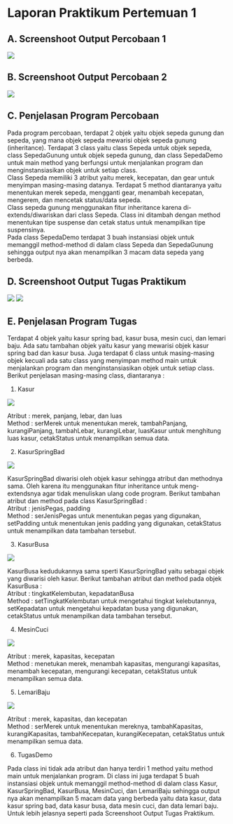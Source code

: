 # Laporan Praktikum Pertemuan 1

## A. Screenshoot Output Percobaan 1 

<img src="1.jpg">

## B. Screenshoot Output Percobaan 2

<img src="2.jpg">

## C. Penjelasan Program Percobaan 
Pada program percobaan, terdapat 2 objek yaitu objek sepeda gunung dan sepeda, yang mana objek sepeda mewarisi objek sepeda gunung (inheritance). Terdapat 3 class yaitu class Sepeda untuk objek sepeda, class SepedaGunung untuk objek sepeda gunung, dan class SepedaDemo untuk main method yang berfungsi untuk menjalankan program dan menginstansiasikan objek untuk setiap class.
<br>
Class Sepeda memiliki 3 atribut yaitu merek, kecepatan, dan gear untuk menyimpan masing-masing datanya. Terdapat 5 method diantaranya yaitu menentukan merek sepeda, mengganti gear, menambah kecepatan, mengerem, dan mencetak status/data sepeda.
<br>
Class sepeda gunung menggunakan fitur inheritance karena di-extends/diwariskan dari class Sepeda. Class ini ditambah dengan method menentukan tipe suspense dan cetak status untuk menampilkan tipe suspensinya.
<br>
Pada class SepedaDemo terdapat 3 buah instansiasi objek untuk memanggil method-method di dalam class Sepeda dan SepedaGunung sehingga output nya akan menampilkan 3 macam data sepeda yang berbeda.

## D. Screenshoot Output Tugas Praktikum 

<img src="3.jpg">
<img src="4.jpg">

## E. Penjelasan Program Tugas 
Terdapat 4 objek yaitu kasur spring bad, kasur busa, mesin cuci, dan lemari baju. Ada satu tambahan objek yaitu kasur yang mewarisi objek kasur spring bad dan kasur busa. Juga terdapat 6 class untuk masing-masing objek kecuali ada satu class yang menyimpan method main untuk menjalankan program dan menginstansiasikan objek untuk setiap class. Berikut penjelasan masing-masing class, diantaranya :

1. Kasur

<img src="Kasur.jpg">

Atribut : merek, panjang, lebar, dan luas
<br>
Method : serMerek untuk menentukan merek, tambahPanjang, kurangiPanjang, tambahLebar, kurangiLebar, luasKasur untuk menghitung luas kasur, cetakStatus untuk menampilkan semua data.

2. KasurSpringBad

<img src="Kasur spring bad.jpg">

KasurSpringBad diwarisi oleh objek kasur sehingga atribut dan methodnya sama. Oleh karena itu menggunakan fitur inheritance untuk meng-extendsnya agar tidak menuliskan ulang code program. Berikut tambahan atribut dan method pada class KasurSpringBad :
<br>
Atribut : jenisPegas, padding
<br>
Method : serJenisPegas untuk menentukan pegas yang digunakan, setPadding untuk menentukan jenis padding yang digunakan, cetakStatus untuk menampilkan data tambahan tersebut.

3. KasurBusa

<img src="Kasur busa.jpg">

KasurBusa kedudukannya sama sperti KasurSpringBad yaitu sebagai objek yang diwarisi oleh kasur. Berikut tambahan atribut dan method pada objek KasurBusa :
<br>
Atribut : tingkatKelembutan, kepadatanBusa
<br>
Method : setTingkatKelembutan untuk mengetahui tingkat kelebutannya, setKepadatan untuk mengetahui kepadatan busa yang digunakan, cetakStatus untuk menampilkan data tambahan tersebut.

4. MesinCuci

<img src="Mesin cuci.jpg">

Atribut : merek, kapasitas, kecepatan
<br>
Method : menetukan merek, menambah kapasitas, mengurangi kapasitas, menambah kecepatan, mengurangi kecepatan, cetakStatus untuk menampilkan semua data.

5. LemariBaju

<img src="Lemari baju.jpg">

Atribut : merek, kapasitas, dan kecepatan
<br>
Method : serMerek untuk menentukan mereknya, tambahKapasitas, kurangiKapasitas, tambahKecepatan, kurangiKecepatan, cetakStatus untuk menampilkan semua data.

6. TugasDemo

Pada class ini tidak ada atribut dan hanya terdiri 1 method yaitu method main untuk menjalankan program. Di class ini juga terdapat 5 buah instansiasi objek untuk memanggil method-method di dalam class Kasur, KasurSpringBad, KasurBusa, MesinCuci, dan LemariBaju sehingga output nya akan menampilkan 5 macam data yang berbeda yaitu data kasur, data kasur spring bad, data kasur busa, data mesin cuci, dan data lemari baju. Untuk lebih jelasnya seperti pada Screenshoot Output Tugas Praktikum.



